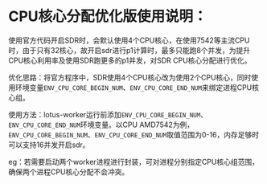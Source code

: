 # CPU核心分配优化版使用说明：

使用官方代码开启SDR时，会默认使用4个CPU核心，在使用7542等主流CPU时，由于只有32核心，故开启sdr进行p1计算时，最多只能跑8个并发，为提升CPU核心利用率及使用SDR跑更多的p1并发，对SDR CPU核心分配进行优化。

优化思路：将官方程序中，SDR使用4个CPU核心改为使用2个CPU核心，同时使用环境变量`ENV_CPU_CORE_BEGIN_NUM`、`ENV_CPU_CORE_END_NUM`来绑定进程CPU核心组。

使用方法：lotus-worker运行前添加`ENV_CPU_CORE_BEGIN_NUM`、`ENV_CPU_CORE_END_NUM`环境变量。以CPU AMD7542为例，`ENV_CPU_CORE_BEGIN_NUM`、`ENV_CPU_CORE_END_NUM`取值范围为0-16，内存足够时可以支持16并发开启sdr。

eg：若需要启动两个worker进程进行封装，可对进程分别指定CPU核心组范围，确保两个进程CPU核心分配不会冲突。

